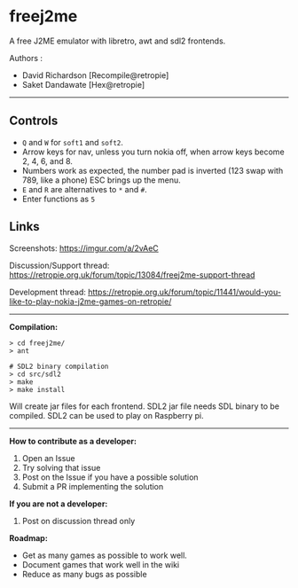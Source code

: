 # freej2me
A free J2ME emulator with libretro, awt and sdl2 frontends.

Authors :
- David Richardson [Recompile@retropie]
- Saket Dandawate  [Hex@retropie]

---

## Controls

* `Q` and `W` for `soft1` and `soft2`.
* Arrow keys for nav, unless you turn nokia off, when arrow keys become 2, 4, 6, and 8.
* Numbers work as expected, the number pad is inverted (123 swap with 789, like a phone) ESC brings up the menu.
* `E` and `R` are alternatives to `*` and `#`.
* Enter functions as `5`

## Links
Screenshots:
  https://imgur.com/a/2vAeC

Discussion/Support thread:
  https://retropie.org.uk/forum/topic/13084/freej2me-support-thread

Development thread:
  https://retropie.org.uk/forum/topic/11441/would-you-like-to-play-nokia-j2me-games-on-retropie/

----
**Compilation:**
```
> cd freej2me/
> ant

# SDL2 binary compilation
> cd src/sdl2
> make
> make install
```
Will create jar files for each frontend. SDL2 jar file needs SDL binary to be compiled. SDL2 can be used to play on Raspberry pi.


---
**How to contribute as a developer:**
  1) Open an Issue
  2) Try solving that issue
  3) Post on the Issue if you have a possible solution
  4) Submit a PR implementing the solution

**If you are not a developer:**
  1) Post on discussion thread only

**Roadmap:**
  - Get as many games as possible to work well.
  - Document games that work well in the wiki
  - Reduce as many bugs as possible
